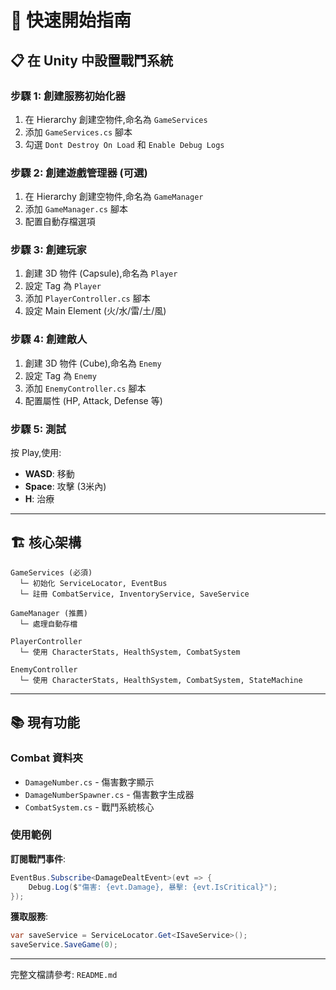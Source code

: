 # 🚀 快速開始指南

## 📋 在 Unity 中設置戰鬥系統

### 步驟 1: 創建服務初始化器

1. 在 Hierarchy 創建空物件,命名為 `GameServices`
2. 添加 `GameServices.cs` 腳本
3. 勾選 `Dont Destroy On Load` 和 `Enable Debug Logs`

### 步驟 2: 創建遊戲管理器 (可選)

1. 在 Hierarchy 創建空物件,命名為 `GameManager`
2. 添加 `GameManager.cs` 腳本
3. 配置自動存檔選項

### 步驟 3: 創建玩家

1. 創建 3D 物件 (Capsule),命名為 `Player`
2. 設定 Tag 為 `Player`
3. 添加 `PlayerController.cs` 腳本
4. 設定 Main Element (火/水/雷/土/風)

### 步驟 4: 創建敵人

1. 創建 3D 物件 (Cube),命名為 `Enemy`
2. 設定 Tag 為 `Enemy`
3. 添加 `EnemyController.cs` 腳本
4. 配置屬性 (HP, Attack, Defense 等)

### 步驟 5: 測試

按 Play,使用:
- **WASD**: 移動
- **Space**: 攻擊 (3米內)
- **H**: 治療

---

## 🏗️ 核心架構

```
GameServices (必須)
  └─ 初始化 ServiceLocator, EventBus
  └─ 註冊 CombatService, InventoryService, SaveService

GameManager (推薦)
  └─ 處理自動存檔

PlayerController
  └─ 使用 CharacterStats, HealthSystem, CombatSystem

EnemyController
  └─ 使用 CharacterStats, HealthSystem, CombatSystem, StateMachine
```

---

## 📚 現有功能

### Combat 資料夾
- `DamageNumber.cs` - 傷害數字顯示
- `DamageNumberSpawner.cs` - 傷害數字生成器
- `CombatSystem.cs` - 戰鬥系統核心

### 使用範例

**訂閱戰鬥事件**:
```csharp
EventBus.Subscribe<DamageDealtEvent>(evt => {
    Debug.Log($"傷害: {evt.Damage}, 暴擊: {evt.IsCritical}");
});
```

**獲取服務**:
```csharp
var saveService = ServiceLocator.Get<ISaveService>();
saveService.SaveGame(0);
```

---

完整文檔請參考: `README.md`
